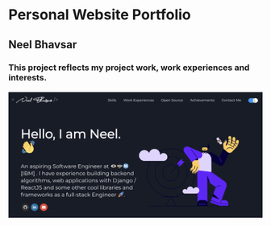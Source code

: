 # Personal Website Portfolio

## Neel Bhavsar

### This project reflects my project work, work experiences and interests.

####

<img src="/src/assets/images/NB_Website_Cover.png" >

